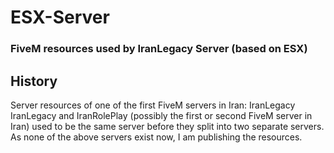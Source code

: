 # ESX-Server
### FiveM resources used by IranLegacy Server (based on ESX)
## History
Server resources of one of the first FiveM servers in Iran: IranLegacy
IranLegacy and IranRolePlay (possibly the first or second FiveM server in Iran) used to be the same server before they split into two separate servers.
As none of the above servers exist now, I am publishing the resources.
